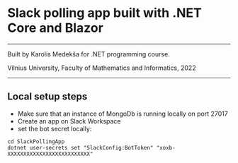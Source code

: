 ﻿# Slack polling app built with .NET Core and Blazor

---
Built by Karolis Medekša for .NET programming course.

Vilnius University, Faculty of Mathematics and Informatics, 2022

---

## Local setup steps
- Make sure that an instance of MongoDb is running locally on port 27017
- Create an app on Slack Workspace
- set the bot secret locally:
```shell
cd SlackPollingApp
dotnet user-secrets set "SlackConfig:BotToken" "xoxb-XXXXXXXXXXXXXXXXXXXXXXXXXX"
```